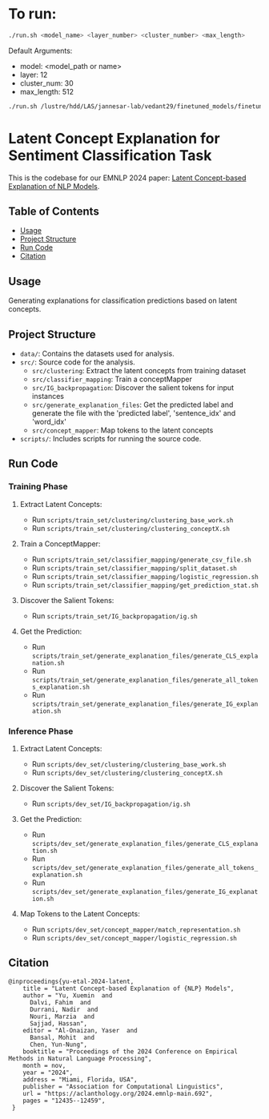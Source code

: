 # To run:

```bash
./run.sh <model_name> <layer_number> <cluster_number> <max_length>
```

Default Arguments:
- model: <model_path or name>
- layer: 12
- cluster_num: 30
- max_length: 512

```bash
./run.sh /lustre/hdd/LAS/jannesar-lab/vedant29/finetuned_models/finetuned_codebert_language_classification 12 30 512
```

# Latent Concept Explanation for Sentiment Classification Task

This is the codebase for our EMNLP 2024 paper: [Latent Concept-based Explanation of NLP Models](https://aclanthology.org/2024.emnlp-main.692/).

## Table of Contents
* [Usage](#Usage)
* [Project Structure](#Project-structure)
* [Run Code](#Run-code)
* [Citation](#Citation)

## Usage
Generating explanations for classification predictions based on latent concepts.

## Project Structure
- `data/`: Contains the datasets used for analysis.
- `src/`: Source code for the analysis.
  * `src/clustering`: Extract the latent concepts from training dataset
  * `src/classifier_mapping`: Train a conceptMapper
  * `src/IG_backpropagation`: Discover the salient tokens for input instances
  * `src/generate_explanation_files`: Get the predicted label and generate the file with the 'predicted label',
'sentence_idx' and 'word_idx'
  * `src/concept_mapper`: Map tokens to the latent concepts
- `scripts/`: Includes scripts for running the source code.

## Run Code
### Training Phase
1. Extract Latent Concepts:
   * Run `scripts/train_set/clustering/clustering_base_work.sh`
   * Run `scripts/train_set/clustering/clustering_conceptX.sh`

2. Train a ConceptMapper:
   * Run `scripts/train_set/classifier_mapping/generate_csv_file.sh`
   * Run `scripts/train_set/classifier_mapping/split_dataset.sh`
   * Run `scripts/train_set/classifier_mapping/logistic_regression.sh`
   * Run `scripts/train_set/classifier_mapping/get_prediction_stat.sh`

3. Discover the Salient Tokens:
   * Run `scripts/train_set/IG_backpropagation/ig.sh`

4. Get the Prediction:
   * Run `scripts/train_set/generate_explanation_files/generate_CLS_explanation.sh`
   * Run `scripts/train_set/generate_explanation_files/generate_all_tokens_explanation.sh`
   * Run `scripts/train_set/generate_explanation_files/generate_IG_explanation.sh`

### Inference Phase
1. Extract Latent Concepts:
   * Run `scripts/dev_set/clustering/clustering_base_work.sh`
   * Run `scripts/dev_set/clustering/clustering_conceptX.sh`

2. Discover the Salient Tokens:
   * Run `scripts/dev_set/IG_backpropagation/ig.sh`

3. Get the Prediction:
   * Run `scripts/dev_set/generate_explanation_files/generate_CLS_explanation.sh`
   * Run `scripts/dev_set/generate_explanation_files/generate_all_tokens_explanation.sh`
   * Run `scripts/dev_set/generate_explanation_files/generate_IG_explanation.sh`

4. Map Tokens to the Latent Concepts:
   * Run `scripts/dev_set/concept_mapper/match_representation.sh`
   * Run `scripts/dev_set/concept_mapper/logistic_regression.sh`


## Citation
```
@inproceedings{yu-etal-2024-latent,
    title = "Latent Concept-based Explanation of {NLP} Models",
    author = "Yu, Xuemin  and
      Dalvi, Fahim  and
      Durrani, Nadir  and
      Nouri, Marzia  and
      Sajjad, Hassan",
    editor = "Al-Onaizan, Yaser  and
      Bansal, Mohit  and
      Chen, Yun-Nung",
    booktitle = "Proceedings of the 2024 Conference on Empirical Methods in Natural Language Processing",
    month = nov,
    year = "2024",
    address = "Miami, Florida, USA",
    publisher = "Association for Computational Linguistics",
    url = "https://aclanthology.org/2024.emnlp-main.692",
    pages = "12435--12459",
 }
```